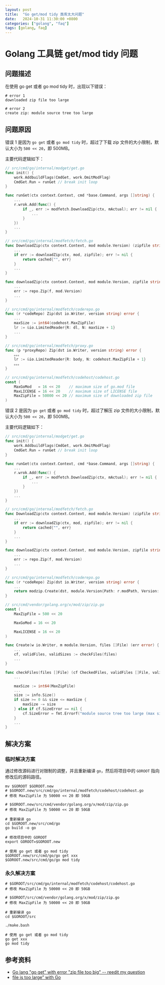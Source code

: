```yaml
---
layout: post
title:  "Go get/mod tidy 类库太大问题"
date:   2024-10-31 11:30:00 +0800
categories: ["golang", "faq"]
tags: [golang, faq]
---
```


# Golang 工具链 get/mod tidy 问题

## 问题描述

在使用 go get 或者 go mod tidy 时，出现以下错误：

```shell
# error 1
downloaded zip file too large

# error 2
create zip: module source tree too large
```

## 问题原因

错误 1 是因为 `go get` 或者 `go mod tidy` 时，超过了下载 zip 文件的大小限制，默认大小为 `500 << 20`，即 500MB。

主要代码逻辑如下：

```go
// src/cmd/go/internal/modget/get.go
func init() {
    work.AddbuildFlags(CmdGet, work.OmitModFlag)
    CmdGet.Run = runGet // break init loop
}

func runGet(ctx context.Context, cmd *base.Command, args []string) {
    ...
    r.wrok.Add(func() {
        if _, err := modfetch.DownloadZip(ctx, mActual); err != nil {
            ...
        }
    })
    ...
}

// src/cmd/go/internal/modfetch/fetch.go
func DownloadZip(ctx context.Context, mod module.Version) (zipfile string, err error) {
    ...
    if err := downloadZip(ctx, mod, zipfile); err != nil {
        return cached{"", err}
    }
    ...
}

func downloadZip(ctx context.Context, mod module.Version, zipfile string) (err error) {
    ...
    err := repo.Zip(f, mod.Version)
    ...
}

// src/cmd/go/internal/modfetch/coderepo.go
func (r *codeRepo) Zip(dst io.Writer, version string) error {
    ...
    maxSize := int64(codehost.MaxZipFile)
    lr := &io.LimitedReader{R: dl, N: maxSize + 1}
    ...
}

// src/cmd/go/internal/modfetch/proxy.go
func (p *proxyRepo) Zip(dst io.Writer, version string) error {
    。。。
    lr := &io.LimitedReader{R: body, N: codehost.MaxZipFile + 1}
    。。。
}

// src/cmd/go/internal/modfetch/codehost/codehost.go
const (
    MaxGoMod   = 16 << 20    // maximum size of go.mod file
    MaxLICENSE = 16 << 20    // maximum size of LICENSE file
    MaxZipFile = 50000 << 20 // maximum size of downloaded zip file
)
```

错误 2 是因为 `go get` 或者 `go mod tidy` 时，超过了解压 zip 文件的大小限制，默认大小为 `500 << 20`，即 500MB。

主要代码逻辑如下：

```go
// src/cmd/go/internal/modget/get.go
func init() {
    work.AddbuildFlags(CmdGet, work.OmitModFlag)
    CmdGet.Run = runGet // break init loop
}

func runGet(ctx context.Context, cmd *base.Command, args []string) {
    ...
    r.wrok.Add(func() {
        if _, err := modfetch.DownloadZip(ctx, mActual); err != nil {
            ...
        }
    })
    ...
}

// src/cmd/go/internal/modfetch/fetch.go
func DownloadZip(ctx context.Context, mod module.Version) (zipfile string, err error) {
    ...
    if err := downloadZip(ctx, mod, zipfile); err != nil {
        return cached{"", err}
    }
    ...
}

func downloadZip(ctx context.Context, mod module.Version, zipfile string) (err error) {
    ...
    err := repo.Zip(f, mod.Version)
    ...
}

// src/cmd/go/internal/modfetch/coderepo.go
func (r *codeRepo) Zip(dst io.Writer, version string) error {
    ...
    return modzip.Create(dst, module.Version{Path: r.modPath, Version: version}, files)
}

// src/cmd/vendor/golang.org/x/mod/zip/zip.go
const (
    MaxZipFile = 500 << 20

    MaxGoMod = 16 << 20

    MaxLICENSE = 16 << 20
)

func Create(w io.Writer, m module.Version, files []File) (err error) {
    ...
    cf, validFiles, validSizes := checkFiles(files)
    ...
}

func checkFiles(files []File) (cf CheckedFiles, validFiles []File, validSizes []int64) {
    ...

    maxSize := int64(MaxZipFile)
    ...
    size := info.Size()
    if size >= 0 && size <= maxSize {
        maxSize -= size
    } else if cf.SizeError == nil {
        cf.SizeError = fmt.Errorf("module source tree too large (max size is %d bytes)", MaxZipFile)
    }
    ...
}

```

## 解决方案

### 临时解决方案

通过修改源码进行对限制的调整，并且重新编译 `go`，然后将项目中的 `GOROOT` 指向修改后的源码路径。

```shell
mv $GOROOT $GOROOT.new
# $GOROOT.new/src/cmd/go/internal/modfetch/codehost/codehost.go
# 修改 MaxZipFile 为 50000 << 20 即 50GB

# $GOROOT.new/src/cmd/vendor/golang.org/x/mod/zip/zip.go
# 修改 MaxZipFile 为 50000 << 20 即 50GB

# 重新编译 go
cd $GOROOT.new/src/cmd/go
go build -o go

# 修改项目中的 GOROOT
export GOROOT=$GOROOT.new

# 使用 go get 或者 go mod tidy
$GOROOT.new/src/cmd/go/go get xxx
$GOROOT.new/src/cmd/go/go mod tidy
```

### 永久解决方案

```shell
# $GOROOT/src/cmd/go/internal/modfetch/codehost/codehost.go
# 修改 MaxZipFile 为 50000 << 20 即 50GB

# $GOROOT/src/cmd/vendor/golang.org/x/mod/zip/zip.go
# 修改 MaxZipFile 为 50000 << 20 即 50GB

# 重新编译 go
cd $GOROOT/src

./make.bash

# 使用 go get 或者 go mod tidy
go get xxx
go mod tidy
```

## 参考资料

- [Go lang "go get" with error "zip file too big" -- reedit my question](https://stackoverflow.com/questions/66761606/go-lang-go-get-with-error-zip-file-too-big-reedit-my-question)
- [file is too large” with Go](https://paulxiong.medium.com/how-to-fix-cant-load-package-zip-file-is-too-large-with-go-b1ff87596a7c)
